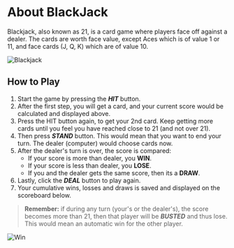 # About BlackJack
Blackjack, also known as 21, is a card game where players face off against a dealer. The cards are worth face value, except Aces which is of value 1 or 11, 
and face cards (J, Q, K) which are of value 10. 
<br>

![Blackjack](https://i.ibb.co/LQfhv24/Black-Jack2.png)
<br>
## How to Play
1. Start the game by pressing the ***HIT*** button.
2. After the first step, you will get a card, and your current score would be calculated and displayed above.
3. Press the HIT button again, to get your 2nd card. Keep getting more cards until you feel you have reached close to 21 (and not over 21).
4. Then press ***STAND*** button. This would mean that you want to end your turn. The dealer (computer) would choose cards now. 
5. After the dealer's turn is over, the score is compared:
    - If your score is more than dealer, you **WIN**.
    - If your score is less than dealer, you **LOSE**.
    - If you and the dealer gets the same score, then its a **DRAW**.
6. Lastly, click the ***DEAL*** button to play again.
7. Your cumulative wins, losses and draws is saved and displayed on the scoreboard below.
>**Remember:** if during any turn (your's or the dealer's), the score becomes more than 21, then that player will be ***BUSTED*** and thus lose. This would mean an automatic win 
for the other player.

![Win](https://i.ibb.co/n0f5qzG/Blackjack3-0.png)


